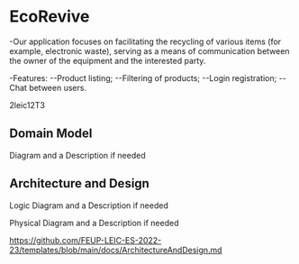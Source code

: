 # EcoRevive
-Our application focuses on facilitating the recycling of various items (for example, electronic waste), serving as a means of communication between the owner of the equipment and the interested party.

-Features:
--Product listing;
--Filtering of products;
--Login registration;
--Chat between users.
  
2leic12T3

## Domain Model

Diagram and a Description if needed

## Architecture and Design

Logic Diagram and a Description if needed

Physical Diagram and a Description if needed

https://github.com/FEUP-LEIC-ES-2022-23/templates/blob/main/docs/ArchitectureAndDesign.md
